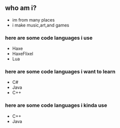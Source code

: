 ## who am i?

- im from many places
- i make music,art,and games

### here are some code languages i use

- Haxe
- HaxeFlixel
- Lua


### here are some code languages i want to learn

- C#
- Java
- C++

### here are some code languages i kinda use

- C++
- Java
